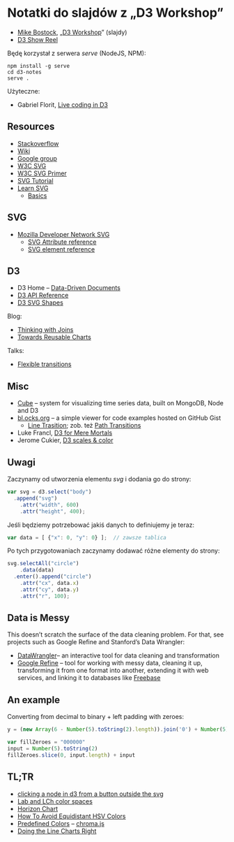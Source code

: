 # Notatki do slajdów z „D3 Workshop”

* [Mike Bostock](http://bost.ocks.org/mike/), „[D3 Workshop](http://bost.ocks.org/mike/d3/workshop/)” (slajdy)
* [D3 Show Reel](http://bl.ocks.org/1256572)

Będę korzystał z serwera *serve* (NodeJS, NPM):

    npm install -g serve
    cd d3-notes
    serve .

Użyteczne:

* Gabriel Florit, [Live coding in D3](http://gabrielflor.it/blog-water)


## Resources

* [Stackoverflow](http://stackoverflow.com/questions/tagged/d3.js)
* [Wiki](https://github.com/mbostock/d3/wiki)
* [Google group](https://groups.google.com/group/d3-js)
* [W3C SVG](http://www.w3.org/TR/SVG/)
* [W3C SVG Primer](http://www.w3.org/Graphics/SVG/IG/resources/svgprimer.html)
* [SVG Tutorial](http://www.w3schools.com/svg/default.asp)
* [Learn SVG](http://www.learnsvg.com/)
  - [Basics](http://www.learnsvg.com/tutorials/tutorialBasics/)


## SVG

* [Mozilla Developer Network SVG](https://developer.mozilla.org/en/SVG)
  - [SVG Attribute reference](https://developer.mozilla.org/en/SVG/Attribute)
  - [SVG element reference](https://developer.mozilla.org/en/SVG/Element)


## D3

* D3 Home – [Data-Driven Documents](http://mbostock.github.com/d3/)
* [D3 API Reference](https://github.com/mbostock/d3/wiki/API-Reference)
* [D3 SVG Shapes](https://github.com/mbostock/d3/wiki/SVG-Shapes)

Blog:

* [Thinking with Joins](http://bost.ocks.org/mike/join/)
* [Towards Reusable Charts](http://bost.ocks.org/mike/chart/)

Talks:

* [Flexible transitions](http://mbostock.github.com/d3/talk/20111116/transitions.html)


## Misc

* [Cube](http://square.github.com/cube/) –
  system for visualizing time series data, built on MongoDB, Node and D3
* [bl.ocks.org](http://bl.ocks.org/) –
  a simple viewer for code examples hosted on GitHub Gist
  - [Line Trasition](http://bl.ocks.org/1643051);
  zob. też [Path Transitions](http://bost.ocks.org/mike/path/)
* Luke Francl,
  [D3 for Mere Mortals](http://www.recursion.org/d3-for-mere-mortals/)
* Jerome Cukier,
  [D3 scales & color](http://www.jeromecukier.net/blog/2011/08/11/d3-scales-and-color/)


## Uwagi

Zaczynamy od utworzenia elementu *svg* i dodania go do strony:

```javascript
var svg = d3.select("body")
  .append("svg")
    .attr("width", 600)
    .attr("height", 400);
```
Jeśli będziemy potrzebować jakiś danych to definiujemy je teraz:

```javascript
var data = [ {"x": 0, "y": 0} ];  // zawsze tablica
```

Po tych przygotowaniach zaczynamy dodawać różne elementy do strony:

```javascript
svg.selectAll("circle")
    .data(data)
  .enter().append("circle")
    .attr("cx", data.x)
    .attr("cy", data.y)
    .attr("r", 100);
```


## Data is Messy

This doesn’t scratch the surface of the data cleaning problem. For
that, see projects such as Google Refine and Stanford’s Data Wrangler:

* [DataWrangler](http://vis.stanford.edu/wrangler/)–
  an interactive tool for data cleaning and transformation
* [Google Refine](http://code.google.com/p/google-refine/) –
  tool for working with messy data, cleaning it up, transforming it
  from one format into another, extending it with web services, and
  linking it to databases like [Freebase](http://www.freebase.com/)


## An example

Converting from decimal to binary + left padding with zeroes:

```javascript
y = (new Array(6 - Number(5).toString(2).length)).join('0') + Number(5).toString(2)

var fillZeroes = "000000"
input = Number(5).toString(2)
fillZeroes.slice(0, input.length) + input
```

## TL;TR

* [clicking a node in d3 from a button outside the svg](http://stackoverflow.com/questions/11206015/clicking-a-node-in-d3-from-a-button-outside-the-svg/11211391#11211391)
* [Lab and LCh color spaces](http://bl.ocks.org/3014589)
* [Horizon Chart](http://bl.ocks.org/1483226)
* [How To Avoid Equidistant HSV Colors](http://vis4.net/blog/posts/avoid-equidistant-hsv-colors/)
* [Predefined Colors](https://github.com/gka/chroma.js/wiki/Predefined-Colors) –
  [chroma.js](https://github.com/gka/chroma.js)
* [Doing the Line Charts Right](http://vis4.net/blog/posts/doing-the-line-charts-right/)
